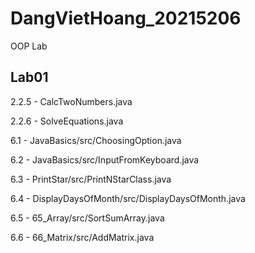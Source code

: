 # DangVietHoang_20215206
OOP Lab

## Lab01
2.2.5 - CalcTwoNumbers.java

2.2.6 - SolveEquations.java


6.1 - JavaBasics/src/ChoosingOption.java

6.2 - JavaBasics/src/InputFromKeyboard.java

6.3 - PrintStar/src/PrintNStarClass.java

6.4 - DisplayDaysOfMonth/src/DisplayDaysOfMonth.java

6.5 - 65_Array/src/SortSumArray.java

6.6 - 66_Matrix/src/AddMatrix.java

